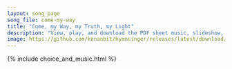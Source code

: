 ```yaml
---
layout: song_page
song_file: come-my-way
title: "Come, my Way, my Truth, my Light"
description: "View, play, and download the PDF sheet music, slideshow, and audio. Lyrics: Come, my Way, my Truth, my Life: such a way as gives me breath; such a truth as ends all strife; such a life as killeth death.  Come, my Light, my Fea... english secular 5part"
image: https://github.com/kenanbit/hymnsinger/releases/latest/download/come-my-way-trad.png
---
```


{% include choice_and_music.html %}